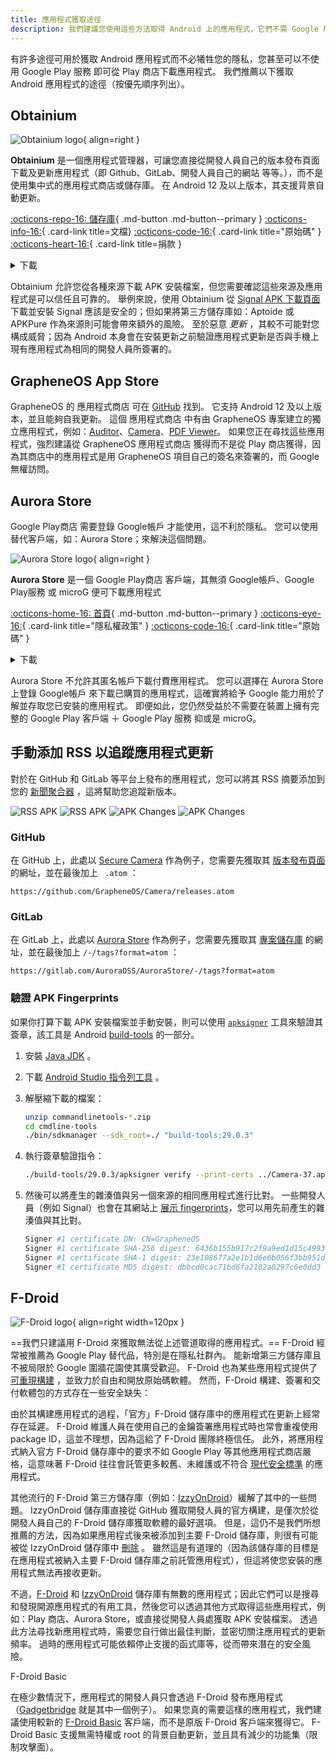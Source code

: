 ```yaml
---
title: 應用程式獲取途徑
description: 我們建議您使用這些方法取得 Android 上的應用程式，它們不需 Google Play 服務。
---
```


有許多途徑可用於獲取 Android 應用程式而不必犧牲您的隱私，您甚至可以不使用 Google Play 服務 即可從 Play 商店下載應用程式。 我們推薦以下獲取 Android 應用程式的途徑（按優先順序列出）。

## Obtainium

<div class="admonition recommendation" markdown>

![Obtainium logo](../assets/img/android/obtainium.svg){ align=right }

**Obtainium** 是一個應用程式管理器，可讓您直接從開發人員自己的版本發布頁面下載及更新應用程式（即 Github、GitLab、開發人員自己的網站 等等。），而不是使用集中式的應用程式商店或儲存庫。 在 Android 12 及以上版本，其支援背景自動更新。

[:octicons-repo-16: 儲存庫](https://github.com/ImranR98/Obtainium#readme){ .md-button .md-button--primary }
[:octicons-info-16:](https://github.com/ImranR98/Obtainium/wiki){ .card-link title=文檔}
[:octicons-code-16:](https://github.com/ImranR98/Obtainium){ .card-link title="原始碼" }
[:octicons-heart-16:](https://github.com/sponsors/ImranR98){ .card-link title=捐款 }

<details class="downloads" markdown>
<summary>下載</summary>

- [:simple-github: GitHub](https://github.com/ImranR98/Obtainium/releases)

</details>

</div>

Obtainium 允許您從各種來源下載 APK 安裝檔案，但您需要確認這些來源及應用程式是可以信任且可靠的。 舉例來說，使用 Obtainium 從 [Signal APK 下載頁面](https://signal.org/android/apk) 下載並安裝 Signal 應該是安全的；但如果將第三方儲存庫如：Aptoide 或 APKPure 作為來源則可能會帶來額外的風險。 至於惡意 _更新_ ，其較不可能對您構成威脅；因為 Android 本身會在安裝更新之前驗證應用程式更新是否與手機上現有應用程式為相同的開發人員所簽署的。

## GrapheneOS App Store

GrapheneOS 的 應用程式商店 可在 [GitHub](https://github.com/GrapheneOS/Apps/releases) 找到。 它支持 Android 12 及以上版本，並且能夠自我更新。 這個 應用程式商店 中有由 GrapheneOS 專案建立的獨立應用程式，例如：[Auditor](../device-integrity.md#auditor-android)、[Camera](general-apps.md#secure-camera)、[PDF Viewer](general-apps.md#secure-pdf-viewer)。 如果您正在尋找這些應用程式，強烈建議從 GrapheneOS 應用程式商店 獲得而不是從 Play 商店獲得，因為其商店中的應用程式是用 GrapheneOS 項目自己的簽名來簽署的，而 Google 無權訪問。

## Aurora Store

Google Play商店 需要登錄 Google帳戶 才能使用，這不利於隱私。 您可以使用替代客戶端，如：Aurora Store；來解決這個問題。

<div class="admonition recommendation" markdown>

![Aurora Store logo](../assets/img/android/aurora-store.webp){ align=right }

**Aurora Store** 是一個 Google Play商店 客戶端，其無須 Google帳戶、Google Play服務 或 microG 便可下載應用程式

[:octicons-home-16: 首頁](https://auroraoss.com){ .md-button .md-button--primary }
[:octicons-eye-16:](https://gitlab.com/AuroraOSS/AuroraStore/-/blob/master/POLICY.md){ .card-link title="隱私權政策" }
[:octicons-code-16:](https://gitlab.com/AuroraOSS/AuroraStore){ .card-link title="原始碼" }

<details class="downloads" markdown>
<summary>下載</summary>

- [:simple-gitlab: GitLab](https://gitlab.com/AuroraOSS/AuroraStore/-/releases)

</details>

</div>

Aurora Store 不允許其匿名帳戶下載付費應用程式。 您可以選擇在 Aurora Store 上登錄 Google帳戶 來下載已購買的應用程式，這確實將給予 Google 能力用於了解並存取您已安裝的應用程式。 即便如此，您仍然受益於不需要在裝置上擁有完整的 Google Play 客戶端 ＋ Google Play 服務 抑或是 microG。

## 手動添加 RSS 以追蹤應用程式更新

對於在 GitHub 和 GitLab 等平台上發布的應用程式，您可以將其 RSS 摘要添加到您的 [新聞聚合器](../news-aggregators.md) ，這將幫助您追蹤新版本。

![RSS APK](../assets/img/android/rss-apk-light.png#only-light) ![RSS APK](../assets/img/android/rss-apk-dark.png#only-dark) ![APK Changes](../assets/img/android/rss-changes-light.png#only-light) ![APK Changes](../assets/img/android/rss-changes-dark.png#only-dark)

### GitHub

在 GitHub 上，此處以 [Secure Camera](general-apps.md#secure-camera) 作為例子，您需要先獲取其 [版本發布頁面](https://github.com/GrapheneOS/Camera/releases) 的網址，並在最後加上 ` .atom` ：

`https://github.com/GrapheneOS/Camera/releases.atom`

### GitLab

在 GitLab 上，此處以 [Aurora Store](#aurora-store) 作為例子，您需要先獲取其 [專案儲存庫](https://gitlab.com/AuroraOSS/AuroraStore) 的網址，並在最後加上 `/-/tags?format=atom` ：

`https://gitlab.com/AuroraOSS/AuroraStore/-/tags?format=atom`

### 驗證 APK Fingerprints

如果你打算下載 APK 安裝檔案並手動安裝，則可以使用 [`apksigner`](https://developer.android.com/studio/command-line/apksigner) 工具來驗證其簽章，該工具是 Android [build-tools](https://developer.android.com/studio/releases/build-tools) 的一部分。

1. 安裝 [Java JDK](https://oracle.com/java/technologies/downloads) 。

2. 下載 [Android Studio 指令列工具](https://developer.android.com/studio#command-tools) 。

3. 解壓縮下載的檔案：

   ```bash
   unzip commandlinetools-*.zip
   cd cmdline-tools
   ./bin/sdkmanager --sdk_root=./ "build-tools;29.0.3"
   ```

4. 執行簽章驗證指令：

   ```bash
   ./build-tools/29.0.3/apksigner verify --print-certs ../Camera-37.apk
   ```

5. 然後可以將產生的雜湊值與另一個來源的相同應用程式進行比對。 一些開發人員（例如 Signal）也會在其網站上 [展示 fingerprints](https://signal.org/android/apk)，您可以用先前產生的雜湊值與其比對。

   ```bash
   Signer #1 certificate DN: CN=GrapheneOS
   Signer #1 certificate SHA-256 digest: 6436b155b917c2f9a9ed1d15c4993a5968ffabc94947c13f2aeee14b7b27ed59
   Signer #1 certificate SHA-1 digest: 23e108677a2e1b1d6e6b056f3bb951df7ad5570c
   Signer #1 certificate MD5 digest: dbbcd0cac71bd6fa2102a0297c6e0dd3
   ```

## F-Droid

![F-Droid logo](../assets/img/android/f-droid.svg){ align=right width=120px }

\==我們只建議用 F-Droid 來獲取無法從上述管道取得的應用程式。== F-Droid 經常被推薦為 Google Play 替代品，特別是在隱私社群內。 能新增第三方儲存庫且不被局限於 Google 圍牆花園使其廣受歡迎。 F-Droid 也為某些應用程式提供了 [可重現構建](https://f-droid.org/en/docs/Reproducible_Builds) ，並致力於自由和開放原始碼軟體。 然而，F-Droid 構建、簽署和交付軟體包的方式存在一些安全缺失：

由於其構建應用程式的過程，「官方」F-Droid 儲存庫中的應用程式在更新上經常存在延遲。 F-Droid 維護人員在使用自己的金鑰簽署應用程式時也常會重複使用 package ID，這並不理想，因為這給了 F-Droid 團隊終極信任。 此外，將應用程式納入官方 F-Droid 儲存庫中的要求不如 Google Play 等其他應用程式商店嚴格，這意味著 F-Droid 往往會託管更多較舊、未維護或不符合 [現代安全標準](https://developer.android.com/google/play/requirements/target-sdk) 的應用程式。

其他流行的 F-Droid 第三方儲存庫（例如：[IzzyOnDroid](https://apt.izzysoft.de/fdroid)）緩解了其中的一些問題。 IzzyOnDroid 儲存庫直接從 GitHub 獲取開發人員的官方構建，是僅次於從開發人員自己的 F-Droid 儲存庫獲取軟體的最好選項。 但是，這仍不是我們所想推薦的方法，因為如果應用程式後來被添加到主要 F-Droid 儲存庫，則很有可能被從 IzzyOnDroid 儲存庫中 [刪除](https://github.com/vfsfitvnm/ViMusic/issues/240#issuecomment-1225564446) 。 雖然這是有道理的（因為該儲存庫的目標是在應用程式被納入主要 F-Droid 儲存庫之前託管應用程式），但這將使您安裝的應用程式無法再接收更新。

不過，[F-Droid](https://f-droid.org/en/packages) 和 [IzzyOnDroid](https://apt.izzysoft.de/fdroid) 儲存庫有無數的應用程式；因此它們可以是搜尋和發現開源應用程式的有用工具，然後您可以透過其他方式取得這些應用程式，例如：Play 商店、Aurora Store，或直接從開發人員處獲取 APK 安裝檔案。 透過此方法尋找新應用程式時，需要您自行做出最佳判斷，並密切關注應用程式的更新頻率。 過時的應用程式可能依賴停止支援的函式庫等，從而帶來潛在的安全風險。

<div class="admonition note" markdown>
<p class="admonition-title">F-Droid Basic</p>

在極少數情況下，應用程式的開發人員只會透過 F-Droid 發布應用程式（[Gadgetbridge](https://gadgetbridge.org) 就是其中一個例子）。 如果您真的需要這樣的應用程式，我們建議使用較新的 [F-Droid Basic](https://f-droid.org/en/packages/org.fdroid.basic) 客戶端，而不是原版 F-Droid 客戶端來獲得它。 F-Droid Basic 支援無需特權或 root 的背景自動更新，並且具有減少的功能集（限制攻擊面）。

</div>
